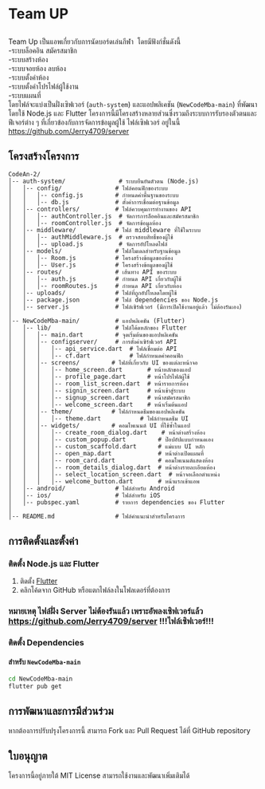 ﻿# Team UP

##

Team Up เป็นแอพเกี่ยวกับการนัดบอร์ดเล่นกีฬา  โดยมีฟังก์ชั่นดังนี้\
-ระบบล็อคอิน สมัครสมาชิก\
-ระบบสร้างห้อง\
-ระบบจอยห้อง ลบห้อง\
-ระบบตั้งค่าห้อง\
-ระบบตั้งค่าโปรไฟล์ผู้ใช้งาน\
-ระบบแผนที่\
โดยไฟล์จะแบ่งเป็นฝั่งเซิฟเวอร์ (`auth-system`) และแอปพลิเคชัน (`NewCodeMba-main`) ที่พัฒนาโดยใช้ Node.js และ Flutter โครงการนี้มีโครงสร้างหลายส่วนซึ่งรวมถึงระบบการรับรองตัวตนและฟีเจอร์ต่าง ๆ ที่เกี่ยวข้องกับการจัดการข้อมูลผู้ใช้
ไฟล์เซิฟเวอร์ อยู่ในนี้ 
https://github.com/Jerry4709/server
## โครงสร้างโครงการ

```
CodeAn-2/
│-- auth-system/               # ระบบยืนยันตัวตน (Node.js)
│   │-- config/               # ไฟล์คอนฟิกของระบบ
│   │   │-- config.js         # กำหนดค่าพื้นฐานของระบบ
│   │   │-- db.js             # ตั้งค่าการเชื่อมต่อฐานข้อมูล
│   │-- controllers/          # ไฟล์ควบคุมการทำงานของ API
│   │   │-- authController.js  # จัดการการล็อคอินและสมัครสมาชิก
│   │   │-- roomController.js  # จัดการข้อมูลห้อง
│   │-- middleware/           # ไฟล์ middleware ที่ใช้ในระบบ
│   │   │-- authMiddleware.js  # ตรวจสอบสิทธิ์ของผู้ใช้
│   │   │-- upload.js          # จัดการอัปโหลดไฟล์
│   │-- models/               # ไฟล์โมเดลสำหรับฐานข้อมูล
│   │   │-- Room.js           # โครงสร้างข้อมูลของห้อง
│   │   │-- User.js           # โครงสร้างข้อมูลของผู้ใช้
│   │-- routes/               # เส้นทาง API ของระบบ
│   │   │-- auth.js           # กำหนด API เกี่ยวกับผู้ใช้
│   │   │-- roomRoutes.js     # กำหนด API เกี่ยวกับห้อง
│   │-- uploads/              # ไฟล์ที่ถูกอัปโหลดโดยผู้ใช้
│   │-- package.json          # ไฟล์ dependencies ของ Node.js
│   │-- server.js             # ไฟล์เซิร์ฟเวอร์ (มีการเปิดใช้งานอยู่แล้ว ไม่ต้องรันเอง)
│
│-- NewCodeMba-main/          # แอปพลิเคชัน (Flutter)
│   │-- lib/                  # ไฟล์โค้ดหลักของ Flutter
│   │   │-- main.dart         # จุดเริ่มต้นของแอปพลิเคชัน
│   │   │-- configserver/     # การตั้งค่าเซิร์ฟเวอร์ API
│   │   │   │-- api_service.dart  # ไฟล์เชื่อมต่อ API
│   │   │   │-- cf.dart           # ไฟล์กำหนดค่าคอนฟิก
│   │   │-- screens/         # ไฟล์ที่เกี่ยวกับ UI ของแต่ละหน้าจอ
│   │   │   │-- home_screen.dart       # หน้าหลักของแอป
│   │   │   │-- profile_page.dart      # หน้าโปรไฟล์ผู้ใช้
│   │   │   │-- room_list_screen.dart  # หน้ารายการห้อง
│   │   │   │-- signin_screen.dart     # หน้าเข้าสู่ระบบ
│   │   │   │-- signup_screen.dart     # หน้าสมัครสมาชิก
│   │   │   │-- welcome_screen.dart    # หน้าเริ่มต้นแอป
│   │   │-- theme/           # ไฟล์กำหนดธีมของแอปพลิเคชัน
│   │   │   │-- theme.dart           # ไฟล์กำหนดธีม UI
│   │   │-- widgets/         # คอมโพเนนต์ UI ที่ใช้ซ้ำในแอป
│   │   │   │-- create_room_dialog.dart    # หน้าต่างสร้างห้อง
│   │   │   │-- custom_popup.dart         # ป๊อปอัปแบบกำหนดเอง
│   │   │   │-- custom_scaffold.dart      # แม่แบบ UI หลัก
│   │   │   │-- open_map.dart             # หน้าต่างเปิดแผนที่
│   │   │   │-- room_card.dart            # คอมโพเนนต์แสดงห้อง
│   │   │   │-- room_details_dialog.dart  # หน้าต่างรายละเอียดห้อง
│   │   │   │-- select_location_screen.dart  # หน้าจอเลือกตำแหน่ง
│   │   │   │-- welcome_button.dart       # หน้าแรกเข้าแอพ
│   │-- android/              # ไฟล์สำหรับ Android
│   │-- ios/                  # ไฟล์สำหรับ iOS
│   │-- pubspec.yaml          # รายการ dependencies ของ Flutter
│
│-- README.md                 # ไฟล์คำแนะนำสำหรับโครงการ
```



## การติดตั้งและตั้งค่า

### ติดตั้ง Node.js และ Flutter

1. ติดตั้ง [Flutter](https://flutter.dev/docs/get-started/install)
2. คลิกโค้ดจาก GitHub หรือแตกไฟล์ลงในโฟลเดอร์ที่ต้องการ

### หมายเหตุ ไฟล์ฝั่ง Server ไม่ต้องรันแล้ว เพราะอัพลงเซิฟเวอร์แล้ว https://github.com/Jerry4709/server !!!ไฟล์เซิฟเวอร์!!!

### ติดตั้ง Dependencies



#### สำหรับ `NewCodeMba-main`

```sh
cd NewCodeMba-main
flutter pub get
```

## การพัฒนาและการมีส่วนร่วม

หากต้องการปรับปรุงโครงการนี้ สามารถ Fork และ Pull Request ได้ที่ GitHub repository

## ใบอนุญาต

โครงการนี้อยู่ภายใต้ MIT License สามารถใช้งานและพัฒนาเพิ่มเติมได้

